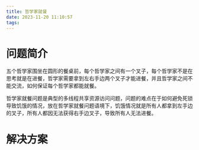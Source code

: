 ```yaml
---
title: 哲学家就餐
date: 2023-11-20 11:10:57
tags:
---
```


# 问题简介

五个哲学家围坐在圆形的餐桌前，每个哲学家之间有一个叉子，每个哲学家不是在思考就是在进餐，哲学家需要拿到左右手边两个叉子才能进餐，并且哲学家之间不能交流，如何保证每个哲学家都能就餐。

哲学家就餐问题是典型的多线程共享资源访问问题，问题的难点在于如何避免死锁导致饥饿的情况，放在哲学家就餐问题语境下，饥饿情况就是所有人都拿到左手边的叉子，所有人都因无法获得右手边叉子，导致所有人无法进餐。

# 解决方案

